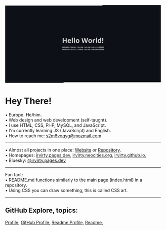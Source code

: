 
<!--https://github.blog/developer-skills/github/how-to-make-your-images-in-markdown-on-github-adjust-for-dark-mode-and-light-mode/#-->
<picture>
  <source media="(prefers-color-scheme: dark)" srcset="github-profile-banner-dark.png">
  <source media="(prefers-color-scheme: light)" srcset="github-profile-banner-light.png">
  <img alt="Shows an illustrated sun in light mode and a moon with stars in dark mode." src="github-profile-banner-dark.png">
</picture>

# Hey There!
• Europe. He/him.  
• Web design and web development (self-taught).  
• I use HTML, CSS, PHP, MySQL, and JavaScript.  
• I'm currently learning JS (JavaScript) and English.  
• How to reach me: [s2m8voqyg@mozmail.com](mailto:s2m8voqyg@mozmail.com)  
  
---
  
• Almost all projects in one place: [Website](https://irvirty.pages.dev/) or [Repository](https://github.com/irvirty/irvirty.pages.dev).  
• Homepages:
[irvirty.pages.dev](https://irvirty.pages.dev/),
[irvirty.neocities.org](https://irvirty.neocities.org/),
[irvirty.github.io](https://irvirty.github.io/),  
• Bluesky: [@irvirty.pages.dev](https://bsky.app/profile/irvirty.pages.dev)

---
  
Fun fact:   
• README.md functions similarly to the main page (index.html) in a repository.  
• Using CSS you can draw something, this is called CSS art.  
  

  
<!--
---
  
> [!NOTE]
> This page was built using [GitHub](https://github.com/)  
  
---
-->
  
---
  
## GitHub Explore, topics:  

[Profile](https://github.com/topics/profile),
[GitHub Profile](https://github.com/topics/github-profile),
[Readme Profile](https://github.com/topics/readme-profile),
[Readme](https://github.com/topics/readme),

<!--
**username/username** is a ✨ _special_ ✨ repository because its `README.md` (this file) appears on your GitHub profile.

Here are some ideas to get you started:

- 🔭 I’m currently working on ...
- 🌱 I’m currently learning ...
- 👯 I’m looking to collaborate on ...
- 🤔 I’m looking for help with ...
- 💬 Ask me about ...
- 📫 How to reach me: ...
- 😄 Pronouns: ...
- ⚡ Fun fact: ...
-->
